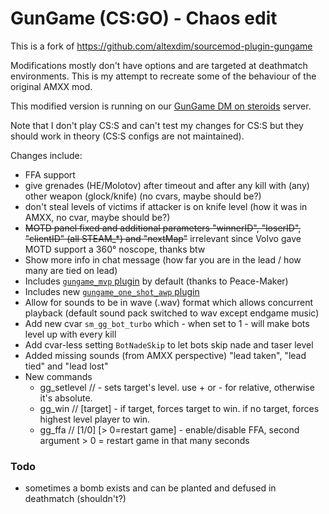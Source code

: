 # GunGame (CS:GO) - Chaos edit

This is a fork of https://github.com/altexdim/sourcemod-plugin-gungame

Modifications mostly don't have options and are targeted at deathmatch environments. This is my attempt
to recreate some of the behaviour of the original AMXX mod.

This modified version is running on our [GunGame DM on steroids](https://funcs.de/gungame) server.

Note that I don't play CS:S and can't test my changes for CS:S but they should work in theory (CS:S configs are not maintained).


Changes include:

  * FFA support
  * give grenades (HE/Molotov) after timeout and after any kill with (any) other weapon (glock/knife) (no cvars, maybe should be?)
  * don't steal levels of victims if attacker is on knife level (how it was in AMXX, no cvar, maybe should be?)
  * ~~MOTD panel fixed and additional parameters "winnerID", "loserID", "clientID" (all STEAM_*) and "nextMap"~~ irrelevant since Volvo gave MOTD support a 360° noscope, thanks btw
  * Show more info in chat message (how far you are in the lead / how many are tied on lead)
  * Includes [`gungame_mvp` plugin](https://forums.alliedmods.net/showpost.php?p=1627823&postcount=3105) by default (thanks to Peace-Maker)
  * Includes new [`gungame_one_shot_awp` plugin](https://github.com/2called-chaos/csgo_gungame/blob/master/addons/sourcemod/scripting/gungame_one_shot_awp.sp)
  * Allow for sounds to be in wave (.wav) format which allows concurrent playback (default sound pack switched to wav except endgame music)
  * Add new cvar `sm_gg_bot_turbo` which - when set to 1 - will make bots level up with every kill
  * Add cvar-less setting `BotNadeSkip` to let bots skip nade and taser level
  * Added missing sounds (from AMXX perspective) "lead taken", "lead tied" and "lead lost"
  * New commands
    * gg_setlevel // <target> <level> - sets target's level. use + or - for relative, otherwise it's absolute.
    * gg_win // [target] - if target, forces target to win. if no target, forces highest level player to win.
    * gg_ffa // [1/0] [> 0=restart game] - enable/disable FFA, second argument > 0 = restart game in that many seconds


### Todo

  * sometimes a bomb exists and can be planted and defused in deathmatch (shouldn't?)
